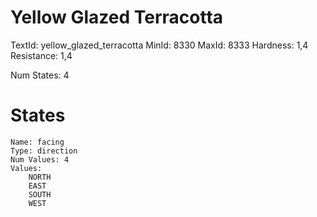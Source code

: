 # Yellow Glazed Terracotta
TextId: yellow_glazed_terracotta
MinId: 8330
MaxId: 8333
Hardness: 1,4
Resistance: 1,4

Num States: 4
# States
```
Name: facing
Type: direction
Num Values: 4
Values:
    NORTH
    EAST
    SOUTH
    WEST
```